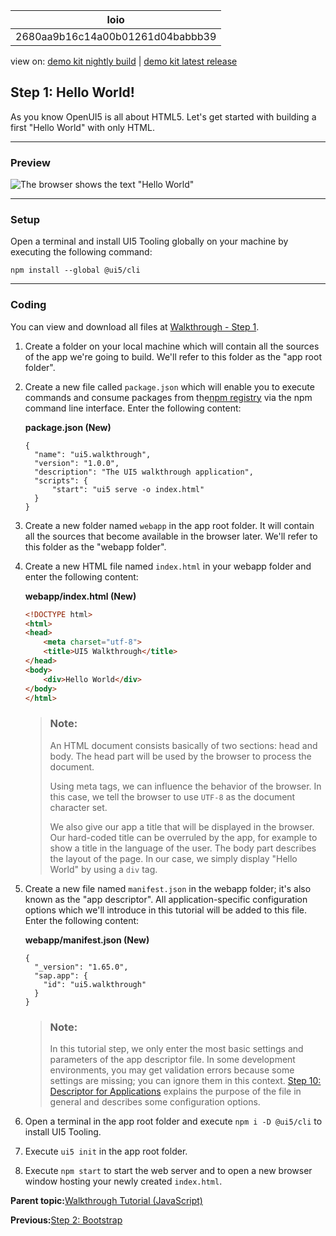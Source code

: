<!-- loio2680aa9b16c14a00b01261d04babbb39 -->

| loio |
| -----|
| 2680aa9b16c14a00b01261d04babbb39 |

<div id="loio">

view on: [demo kit nightly build](https://sdk.openui5.org/nightly/#/topic/2680aa9b16c14a00b01261d04babbb39) | [demo kit latest release](https://sdk.openui5.org/topic/2680aa9b16c14a00b01261d04babbb39)</div>

## Step 1: Hello World!

As you know OpenUI5 is all about HTML5. Let's get started with building a first "Hello World" with only HTML.

***

### Preview

![The browser shows the text "Hello World"](images/loio1dd456361379431aab7e5bcdaaeff00f_LowRes.png)

***

<a name="loio2680aa9b16c14a00b01261d04babbb39__section_lv5_lvy_zbc"/>

### Setup

Open a terminal and install UI5 Tooling globally on your machine by executing the following command:

`npm install --global @ui5/cli`

***

### Coding

You can view and download all files at [Walkthrough - Step 1](https://sdk.openui5.org/entity/sap.m.tutorial.walkthrough/sample/sap.m.tutorial.walkthrough.01).

1.  Create a folder on your local machine which will contain all the sources of the app we're going to build. We'll refer to this folder as the "app root folder".
2.  Create a new file called `package.json` which will enable you to execute commands and consume packages from the[npm registry](https://www.npmjs.com/) via the npm command line interface. Enter the following content:

    **package.json \(New\)**

    ```
    {
      "name": "ui5.walkthrough",
      "version": "1.0.0",
      "description": "The UI5 walkthrough application",
      "scripts": {
          "start": "ui5 serve -o index.html"
      }
    }
    
    ```

3.  Create a new folder named `webapp` in the app root folder. It will contain all the sources that become available in the browser later. We'll refer to this folder as the "webapp folder".

4.  Create a new HTML file named `index.html` in your webapp folder and enter the following content:

    **webapp/index.html \(New\)**

    ```html
    <!DOCTYPE html>
    <html>
    <head>
    	<meta charset="utf-8">
    	<title>UI5 Walkthrough</title>
    </head>
    <body>
    	<div>Hello World</div>
    </body>
    </html>
    ```

    > ### Note:  
    > An HTML document consists basically of two sections: head and body. The head part will be used by the browser to process the document.
    > 
    > Using meta tags, we can influence the behavior of the browser. In this case, we tell the browser to use `UTF-8` as the document character set.
    > 
    > We also give our app a title that will be displayed in the browser. Our hard-coded title can be overruled by the app, for example to show a title in the language of the user. The body part describes the layout of the page. In our case, we simply display "Hello World" by using a `div` tag.

5.  Create a new file named `manifest.json` in the webapp folder; it's also known as the "app descriptor". All application-specific configuration options which we'll introduce in this tutorial will be added to this file. Enter the following content:

    **webapp/manifest.json \(New\)**

    ```
    {
      "_version": "1.65.0",
      "sap.app": {
        "id": "ui5.walkthrough"
      }
    }
    ```

    > ### Note:  
    > In this tutorial step, we only enter the most basic settings and parameters of the app descriptor file. In some development environments, you may get validation errors because some settings are missing; you can ignore them in this context. [Step 10: Descriptor for Applications](Step_10_Descriptor_for_Applications_8f93bf2.md) explains the purpose of the file in general and describes some configuration options.

6.  Open a terminal in the app root folder and execute `npm i -D @ui5/cli` to install UI5 Tooling.

7.  Execute `ui5 init` in the app root folder.

8.  Execute `npm start` to start the web server and to open a new browser window hosting your newly created `index.html`.


**Parent topic:**[Walkthrough Tutorial \(JavaScript\)](Walkthrough_Tutorial_JavaScript_3da5f4b.md "In this tutorial we will introduce you to all major development paradigms of OpenUI5.")

**Previous:**[Step 2: Bootstrap](Step_2_Bootstrap_fe12df2.md "Before we can do something with OpenUI5, we need to load and initialize it. This process of loading and initializing OpenUI5 is called bootstrapping. Once this bootstrapping is finished, we simply display an alert.")

